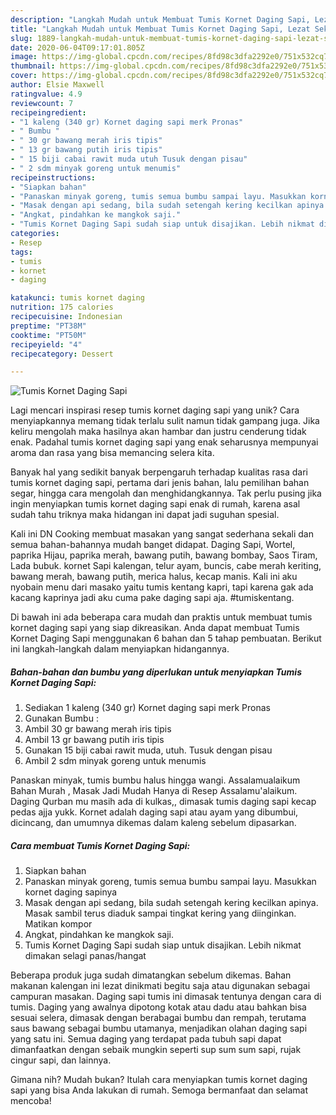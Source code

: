 ```yaml
---
description: "Langkah Mudah untuk Membuat Tumis Kornet Daging Sapi, Lezat Sekali"
title: "Langkah Mudah untuk Membuat Tumis Kornet Daging Sapi, Lezat Sekali"
slug: 1889-langkah-mudah-untuk-membuat-tumis-kornet-daging-sapi-lezat-sekali
date: 2020-06-04T09:17:01.805Z
image: https://img-global.cpcdn.com/recipes/8fd98c3dfa2292e0/751x532cq70/tumis-kornet-daging-sapi-foto-resep-utama.jpg
thumbnail: https://img-global.cpcdn.com/recipes/8fd98c3dfa2292e0/751x532cq70/tumis-kornet-daging-sapi-foto-resep-utama.jpg
cover: https://img-global.cpcdn.com/recipes/8fd98c3dfa2292e0/751x532cq70/tumis-kornet-daging-sapi-foto-resep-utama.jpg
author: Elsie Maxwell
ratingvalue: 4.9
reviewcount: 7
recipeingredient:
- "1 kaleng (340 gr) Kornet daging sapi merk Pronas"
- " Bumbu "
- " 30 gr bawang merah iris tipis"
- " 13 gr bawang putih iris tipis"
- " 15 biji cabai rawit muda utuh Tusuk dengan pisau"
- " 2 sdm minyak goreng untuk menumis"
recipeinstructions:
- "Siapkan bahan"
- "Panaskan minyak goreng, tumis semua bumbu sampai layu. Masukkan kornet daging sapinya"
- "Masak dengan api sedang, bila sudah setengah kering kecilkan apinya. Masak sambil terus diaduk sampai tingkat kering yang diinginkan. Matikan kompor"
- "Angkat, pindahkan ke mangkok saji."
- "Tumis Kornet Daging Sapi sudah siap untuk disajikan. Lebih nikmat dimakan selagi panas/hangat"
categories:
- Resep
tags:
- tumis
- kornet
- daging

katakunci: tumis kornet daging 
nutrition: 175 calories
recipecuisine: Indonesian
preptime: "PT38M"
cooktime: "PT50M"
recipeyield: "4"
recipecategory: Dessert

---
```



![Tumis Kornet Daging Sapi](https://img-global.cpcdn.com/recipes/8fd98c3dfa2292e0/751x532cq70/tumis-kornet-daging-sapi-foto-resep-utama.jpg)

Lagi mencari inspirasi resep tumis kornet daging sapi yang unik? Cara menyiapkannya memang tidak terlalu sulit namun tidak gampang juga. Jika keliru mengolah maka hasilnya akan hambar dan justru cenderung tidak enak. Padahal tumis kornet daging sapi yang enak seharusnya mempunyai aroma dan rasa yang bisa memancing selera kita.

Banyak hal yang sedikit banyak berpengaruh terhadap kualitas rasa dari tumis kornet daging sapi, pertama dari jenis bahan, lalu pemilihan bahan segar, hingga cara mengolah dan menghidangkannya. Tak perlu pusing jika ingin menyiapkan tumis kornet daging sapi enak di rumah, karena asal sudah tahu triknya maka hidangan ini dapat jadi suguhan spesial.

Kali ini DN Cooking membuat masakan yang sangat sederhana sekali dan semua bahan-bahannya mudah banget didapat. Daging Sapi, Wortel, paprika Hijau, paprika merah, bawang putih, bawang bombay, Saos Tiram, Lada bubuk. kornet Sapi kalengan, telur ayam, buncis, cabe merah keriting, bawang merah, bawang putih, merica halus, kecap manis. Kali ini aku nyobain menu dari masako yaitu tumis kentang kapri, tapi karena gak ada kacang kaprinya jadi aku cuma pake daging sapi aja. #tumiskentang.


Di bawah ini ada beberapa cara mudah dan praktis untuk membuat tumis kornet daging sapi yang siap dikreasikan. Anda dapat membuat Tumis Kornet Daging Sapi menggunakan 6 bahan dan 5 tahap pembuatan. Berikut ini langkah-langkah dalam menyiapkan hidangannya.

<!--inarticleads1-->

##### Bahan-bahan dan bumbu yang diperlukan untuk menyiapkan Tumis Kornet Daging Sapi:

1. Sediakan 1 kaleng (340 gr) Kornet daging sapi merk Pronas
1. Gunakan  Bumbu :
1. Ambil  30 gr bawang merah iris tipis
1. Ambil  13 gr bawang putih iris tipis
1. Gunakan  15 biji cabai rawit muda, utuh. Tusuk dengan pisau
1. Ambil  2 sdm minyak goreng untuk menumis


Panaskan minyak, tumis bumbu halus hingga wangi. Assalamualaikum Bahan Murah , Masak Jadi Mudah Hanya di Resep Assalamu&#39;alaikum. Daging Qurban mu masih ada di kulkas,, dimasak tumis daging sapi kecap pedas ajja yukk. Kornet adalah daging sapi atau ayam yang dibumbui, dicincang, dan umumnya dikemas dalam kaleng sebelum dipasarkan. 

<!--inarticleads2-->

##### Cara membuat Tumis Kornet Daging Sapi:

1. Siapkan bahan
1. Panaskan minyak goreng, tumis semua bumbu sampai layu. Masukkan kornet daging sapinya
1. Masak dengan api sedang, bila sudah setengah kering kecilkan apinya. Masak sambil terus diaduk sampai tingkat kering yang diinginkan. Matikan kompor
1. Angkat, pindahkan ke mangkok saji.
1. Tumis Kornet Daging Sapi sudah siap untuk disajikan. Lebih nikmat dimakan selagi panas/hangat


Beberapa produk juga sudah dimatangkan sebelum dikemas. Bahan makanan kalengan ini lezat dinikmati begitu saja atau digunakan sebagai campuran masakan. Daging sapi tumis ini dimasak tentunya dengan cara di tumis. Daging yang awalnya dipotong kotak atau dadu atau bahkan bisa sesuai selera, dimasak dengan berabagai bumbu dan rempah, terutama saus bawang sebagai bumbu utamanya, menjadikan olahan daging sapi yang satu ini. Semua daging yang terdapat pada tubuh sapi dapat dimanfaatkan dengan sebaik mungkin seperti sup sum sum sapi, rujak cingur sapi, dan lainnya. 

Gimana nih? Mudah bukan? Itulah cara menyiapkan tumis kornet daging sapi yang bisa Anda lakukan di rumah. Semoga bermanfaat dan selamat mencoba!
